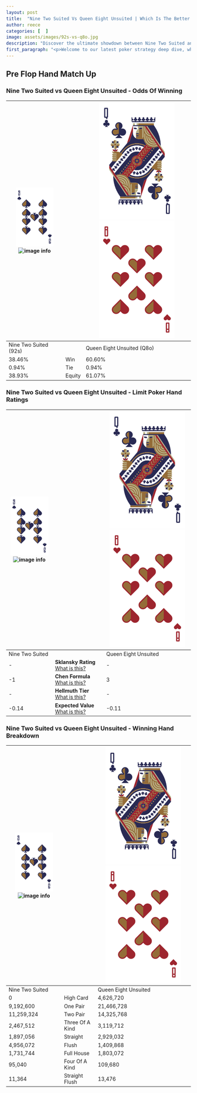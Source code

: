 ```yaml
---
layout: post
title:  "Nine Two Suited Vs Queen Eight Unsuited | Which Is The Better Hand In Poker? A Complete Guide"
author: reece
categories: [  ]
image: assets/images/92s-vs-q8o.jpg
description: "Discover the ultimate showdown between Nine Two Suited and Queen Eight Unsuited in poker! Uncover the odds, strategies, and scenarios where one hand triumphs over the other. Get ready to up your poker game with this thrilling analysis."
first_paragraph: "<p>Welcome to our latest poker strategy deep dive, where we're pitting two distinct hands against each other in a high-stakes showdown: Nine Two Suited vs Queen Eight Unsuited.</p><p>In the dynamic world of poker, every decision counts, and knowing which hand holds the upper hand is key to your success at the table.</p><p>In this article, we'll dissect these two hands, explore the scenarios where one dominates the other, and equip you with the knowledge to make strategic choices that can tip the odds in your favor.</p><p>Get ready to unravel the intriguing dynamics of these poker hands and elevate your game to new heights.</p>"
---
```




[comment]: # (sp0)

## Pre Flop Hand Match Up

<div class="table hand-ratings" markdown="1"> 



### Nine Two Suited vs Queen Eight Unsuited - Odds Of Winning


    
| ![image info](assets/images/hand1/9.png) ![image info](assets/images/hand1/2s.png) |  | ![image info](assets/images/hand2/Q.png) ![image info](assets/images/hand2/8o.png) |
| -------- | -------- | -------- |
| Nine Two Suited (92s) |  | Queen Eight Unsuited (Q8o) |
| 38.46% | Win | 60.60% |
| 0.94% | Tie | 0.94% |
| 38.93% | Equity | 61.07% |




[comment]: # (sp1)



### Nine Two Suited vs Queen Eight Unsuited - Limit Poker Hand Ratings


    
| ![image info](assets/images/hand1/9.png) ![image info](assets/images/hand1/2s.png) |  | ![image info](assets/images/hand2/Q.png) ![image info](assets/images/hand2/8o.png) |
| -------- | -------- | -------- |
| Nine Two Suited |  | Queen Eight Unsuited |
| - | **Sklansky Rating** [What is this?](/sklansky-rating-explained) | - |
| -1 | **Chen Formula** [What is this?](/chen-formula-explained) | 3 |
| - | **Hellmuth Tier** [What is this?](/Hellmuth-tier-explained) | - |
| -0.14 | **Expected Value** [What is this?](/expected-value-explained) | -0.11 |




[comment]: # (sp2)



### Nine Two Suited vs Queen Eight Unsuited - Winning Hand Breakdown


    
| ![image info](assets/images/hand1/9.png) ![image info](assets/images/hand1/2s.png) |  | ![image info](assets/images/hand2/Q.png) ![image info](assets/images/hand2/8o.png) |
| -------- | -------- | -------- |
| Nine Two Suited |  | Queen Eight Unsuited |
| 0 | High Card | 4,626,720 |
| 9,192,600 | One Pair | 21,466,728 |
| 11,259,324 | Two Pair | 14,325,768 |
| 2,467,512 | Three Of A Kind | 3,119,712 |
| 1,897,056 | Straight | 2,929,032 |
| 4,956,072 | Flush | 1,409,868 |
| 1,731,744 | Full House | 1,803,072 |
| 95,040 | Four Of A Kind | 109,680 |
| 11,364 | Straight Flush | 13,476 |




[comment]: # (sp3)



</div>

[comment]: # (sp4)



[comment]: # (sp5)

